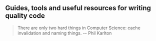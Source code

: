 ## Guides, tools and useful resources for writing quality code

> There are only two hard things in Computer Science: cache invalidation and naming things.
-- Phil Karlton